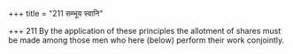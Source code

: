 +++
title = "211 सम्भूय स्वानि"

+++
211	By the application of these principles the allotment of shares must be made among those men who here (below) perform their work conjointly.